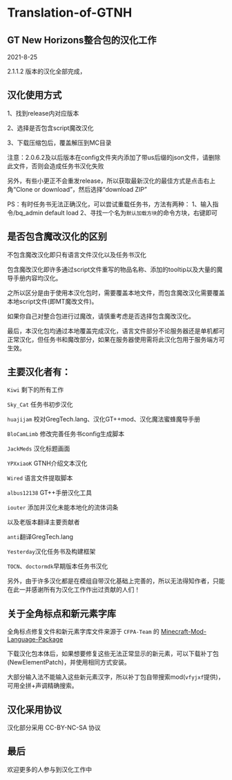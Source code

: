# Translation-of-GTNH

## GT New Horizons整合包的汉化工作

2021-8-25 

2.1.1.2 版本的汉化全部完成，

## 汉化使用方式
1、找到release内对应版本

2、选择是否包含script魔改汉化

3、下载压缩包后，覆盖解压到MC目录

注意：2.0.6.2及以后版本在config文件夹内添加了带us后缀的json文件，请删除此文件，否则会造成任务书汉化失败

另外，有些小更正不会重发release，所以获取最新汉化的最佳方式是点击右上角“Clone or download”，然后选择“download ZIP”

PS：有时任务书无法正确汉化，可以尝试重载任务书，方法有两种：
1、输入指令/bq_admin default load
2、寻找一个名为`默认加载方块`的命令方块，右键即可

## 是否包含魔改汉化的区别
不包含魔改汉化即只有语言文件汉化以及任务书汉化

包含魔改汉化即许多通过script文件重写的物品名称、添加的tooltip以及大量的魔导手册内容均汉化。

之所以区分是由于使用本汉化包时，需要覆盖本地文件，而包含魔改汉化需要覆盖本地script文件(即MT魔改文件)。

如果你自己对整合包进行过魔改，请慎重考虑是否选择包含魔改汉化。

最后，本汉化包均通过本地覆盖完成汉化，语言文件部分不论服务器还是单机都可正常汉化，但任务书和魔改部分，如果在服务器使用需将此汉化包用于服务端方可生效。

## 主要汉化者有：

`Kiwi` 剩下的所有工作

`Sky_Cat` 任务书初步汉化

`huajijam` 校对GregTech.lang、汉化GT++mod、汉化魔法蜜蜂魔导手册

`BloCamLimb` 修改完善任务书config生成脚本

`JackMeds` 汉化标题画面

`YPXxiaoK` GTNH介绍文本汉化

`Wired` 语言文件提取脚本

`albus12138` GT++手册汉化工具

`iouter` 添加并汉化未能本地化的流体词条

以及老版本翻译主要贡献者

`anti`翻译GregTech.lang

`Yesterday`汉化任务书及构建框架

`TOCN`、`doctormdk`早期版本任务书汉化

另外，由于许多汉化都是在模组自带汉化基础上完善的，所以无法得知作者，只能在此一并感谢所有为汉化工作作出过贡献的人们！

## 关于全角标点和新元素字库

全角标点修复文件和新元素字库文件来源于 `CFPA-Team` 的 [Minecraft-Mod-Language-Package](https://github.com/CFPAOrg/Minecraft-Mod-Language-Package)

下载汉化包本体后，如果想要修复这些无法正常显示的新元素，可以下载补丁包(NewElementPatch)，并使用相同方式安装。

大部分输入法不能输入这些新元素汉字，所以补丁包自带搜索mod(`vfyjxf`提供)，可用全拼+声调精确搜索。

## 汉化采用协议

汉化部分采用 CC-BY-NC-SA 协议

## 最后

欢迎更多的人参与到汉化工作中
